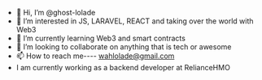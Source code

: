 - 👋 Hi, I’m @ghost-lolade
- 👀 I’m interested in JS, LARAVEL, REACT and taking over the world with Web3
- 🌱 I’m currently learning Web3 and smart contracts
- 💞️ I’m looking to collaborate on anything that is tech or awesome
- 📫 How to reach me---- wahlolade@gmail.com
- I am currently working as a backend developer at RelianceHMO

<!---
ghost-lolade/ghost-lolade is a ✨ special ✨ repository because its `README.md` (this file) appears on your GitHub profile.
You can click the Preview link to take a look at your changes.
--->
